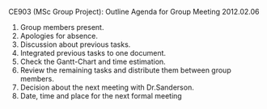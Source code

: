 CE903 (MSc Group Project): 
Outline Agenda for Group Meeting
2012.02.06

1.  Group members present.
2.  Apologies for absence.
3.  Discussion about previous tasks.
4.  Integrated previous tasks to one document.
5.  Check the Gantt-Chart and time estimation.
6.  Review the remaining tasks and distribute them between group members.
7.  Decision about the next meeting with Dr.Sanderson.
8. Date, time and place for the next formal meeting
